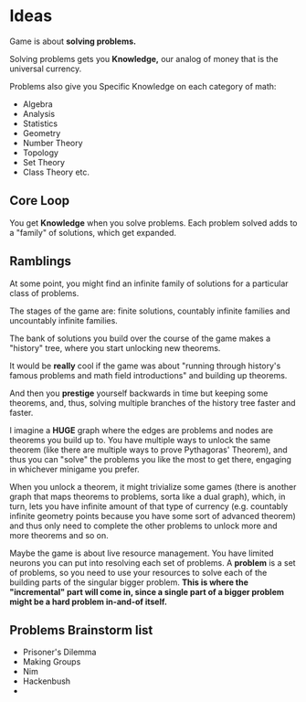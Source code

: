 # Ideas

Game is about **solving problems.**

Solving problems gets you **Knowledge,** our analog of money that is the universal currency.

Problems also give you Specific Knowledge on each category of math:
* Algebra
* Analysis
* Statistics
* Geometry
* Number Theory
* Topology
* Set Theory
* Class Theory
etc.

## Core Loop

You get **Knowledge** when you solve problems. Each problem solved adds to a "family" of solutions, which get expanded.

## Ramblings

At some point, you might find an infinite family of solutions for a particular class of problems.

The stages of the game are: finite solutions, countably infinite families and uncountably infinite families.

The bank of solutions you build over the course of the game makes a "history" tree, where you start unlocking new theorems.

It would be **really** cool if the game was about "running through history's famous problems and math field introductions" and building up theorems.

And then you **prestige** yourself backwards in time but keeping some theorems, and, thus, solving multiple branches of the history tree faster and faster.

I imagine a **HUGE** graph where the edges are problems and nodes are theorems you build up to. You have multiple ways to unlock the same theorem (like there are multiple ways to prove Pythagoras' Theorem), and thus you can "solve" the problems you like the most to get there, engaging in whichever minigame you prefer.

When you unlock a theorem, it might trivialize some games (there is another graph that maps theorems to problems, sorta like a dual graph), which, in turn, lets you have infinite amount of that type of currency (e.g. countably infinite geometry points because you have some sort of advanced theorem) and thus only need to complete the other problems to unlock more and more theorems and so on.

Maybe the game is about live resource management. You have limited neurons you can put into resolving each set of problems. A **problem** is a set of problems, so you need to use your resources to solve each of the building parts of the singular bigger problem. **This is where the "incremental" part will come in, since a single part of a bigger problem might be a hard problem in-and-of itself.**



## Problems Brainstorm list

* Prisoner's Dilemma
* Making Groups
* Nim
* Hackenbush
* 
